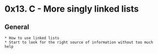 # 0x13. C - More singly linked lists

## General
	* How to use linked lists
	* Start to look for the right source of information without too much help
